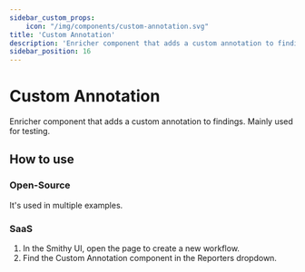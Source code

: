 ```yaml
---
sidebar_custom_props:
    icon: "/img/components/custom-annotation.svg"
title: 'Custom Annotation'
description: 'Enricher component that adds a custom annotation to findings. Mainly used for testing.'
sidebar_position: 16
---
```


# Custom Annotation

Enricher component that adds a custom annotation to findings. Mainly used for
testing.

## How to use

### Open-Source

It's used in multiple examples.

### SaaS

1. In the Smithy UI, open the page to create a new workflow.
2. Find the Custom Annotation component in the Reporters dropdown.
